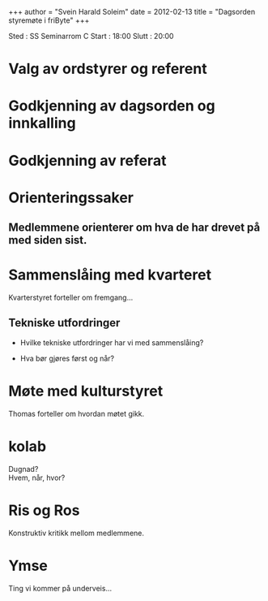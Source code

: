 +++
author = "Svein Harald Soleim"
date = 2012-02-13
title = "Dagsorden styremøte i friByte"
+++

Sted : SS Seminarrom C Start : 18:00 Slutt : 20:00

# Valg av ordstyrer og referent

# Godkjenning av dagsorden og innkalling

# Godkjenning av referat

# Orienteringssaker

## Medlemmene orienterer om hva de har drevet på med siden sist.

# Sammenslåing med kvarteret

Kvarterstyret forteller om fremgang...

## Tekniske utfordringer

-   Hvilke tekniske utfordringer har vi med sammenslåing?

-   Hva bør gjøres først og når?

# Møte med kulturstyret

Thomas forteller om hvordan møtet gikk.

# kolab

Dugnad?\
Hvem, når, hvor?

# Ris og Ros

Konstruktiv kritikk mellom medlemmene.

# Ymse

Ting vi kommer på underveis...
